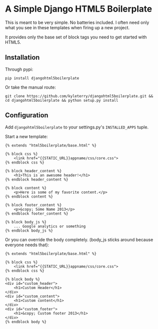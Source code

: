 # A Simple Django HTML5 Boilerplate

This is meant to be very simple. No batteries included. I often need only
what you see in these templates when firing up a new project.

It provides only the base set of block tags you need to get started with 
HTML5.

## Installation

Through pypi:

`pip install djangohtml5boilerplate`

Or take the manual route:

`git clone https://github.com/kyleterry/djangohtml5boilerplate.git && cd djangohtml5boilerplate && python setup.py install`

## Configuration

Add `djangohtml5boilerplate` to your settings.py's `INSTALLED_APPS` tuple.

Start a new template:

    {% extends "html5boilerplate/base.html" %}
    
    {% block css %}
        <link href="{{STATIC_URL}}appname/css/core.css">
    {% endblock css %}
    
    {% block header_content %}
        <h1>This is an awesome header!</h1>
    {% endblock header_content %}
    
    {% block content %}
        <p>Here is some of my favorite content.</p>
    {% endblock content %}
    
    {% block footer_content %}
        <p>&copy; Some Name 2013</p>
    {% endblock footer_content %}
    
    {% block body_js %}
        ... Google analytics or something
    {% endblock body_js %}

Or you can override the body completely. (body_js sticks around because everyone needs that):

    {% extends "html5boilerplate/base.html" %}
    
    {% block css %}
        <link href="{{STATIC_URL}}appname/css/core.css">
    {% endblock css %}
    
    {% block body %}
    <div id="custom_header">
        <h1>Custom Header</h1>
    </div>
    <div id="custom_content">
        <h1>Custom content</h1>
    </div>
    <div id="custom_footer">
        <h1>&copy; Custom footer 2013</h1>
    </div>
    {% endblock body %}
